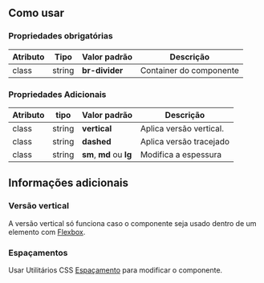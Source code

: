 ## Como usar

### Propriedades obrigatórias

| Atributo | Tipo   | Valor padrão   | Descrição               |
| -------- | ------ | -------------- | ----------------------- |
| class    | string | **br-divider** | Container do componente |

### Propriedades Adicionais

| Atributo | tipo   | Valor padrão             | Descrição               |
| -------- | ------ | ------------------------ | ----------------------- |
| class    | string | **vertical**             | Aplica versão vertical. |
| class    | string | **dashed**               | Aplica versão tracejado |
| class    | string | **sm**, **md** ou **lg** | Modifica a espessura    |

## Informações adicionais

### Versão vertical

A versão vertical só funciona caso o componente seja usado dentro de um elemento com [Flexbox](ds/utilitarios/css/flexbox).

### Espaçamentos

Usar Utilitários CSS [Espaçamento](ds/utilitarios/css/espacamento) para modificar o componente.
